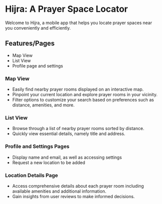 # Hijra: A Prayer Space Locator

Welcome to Hijra, a mobile app that helps you locate prayer spaces near you conveniently and efficiently.

## Features/Pages

- Map View
- List View
- Profile page and settings

### Map View

- Easily find nearby prayer rooms displayed on an interactive map.
- Pinpoint your current location and explore prayer rooms in your vicinity.
- Filter options to customize your search based on preferences such as distance, amenities, and more.

### List View

- Browse through a list of nearby prayer rooms sorted by distance.
- Quickly view essential details, namely title and address.

### Profile and Settings Pages

- Display name and email, as well as accessing settings
- Request a new location to be added

### Location Details Page

- Access comprehensive details about each prayer room including available amenities and additional information.
- Gain insights from user reviews to make informed decisions.
